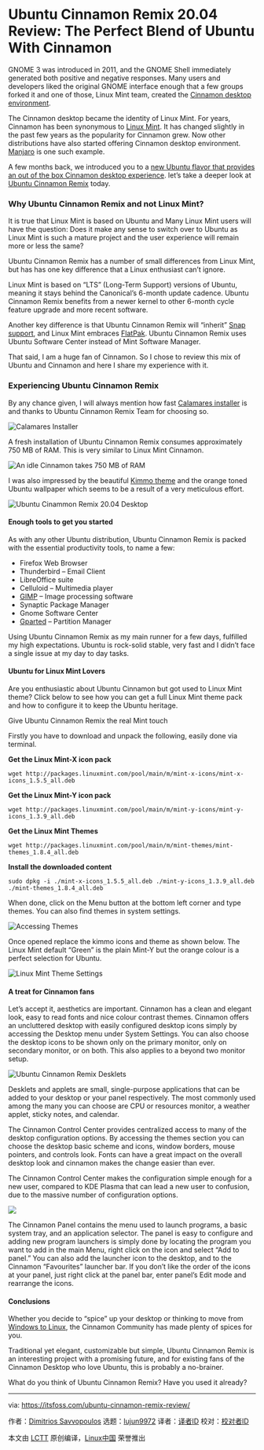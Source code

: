 [#]: collector: (lujun9972)
[#]: translator: (wxy)
[#]: reviewer: ( )
[#]: publisher: ( )
[#]: url: ( )
[#]: subject: (Ubuntu Cinnamon Remix 20.04 Review: The Perfect Blend of Ubuntu With Cinnamon)
[#]: via: (https://itsfoss.com/ubuntu-cinnamon-remix-review/)
[#]: author: (Dimitrios Savvopoulos https://itsfoss.com/author/dimitrios/)

Ubuntu Cinnamon Remix 20.04 Review: The Perfect Blend of Ubuntu With Cinnamon
======

GNOME 3 was introduced in 2011, and the GNOME Shell immediately generated both positive and negative responses. Many users and developers liked the original GNOME interface enough that a few groups forked it and one of those, Linux Mint team, created the [Cinnamon desktop environment][1].

The Cinnamon desktop became the identity of Linux Mint. For years, Cinnamon has been synonymous to [Linux Mint][2]. It has changed slightly in the past few years as the popularity for Cinnamon grew. Now other distributions have also started offering Cinnamon desktop environment. [Manjaro][3] is one such example.

A few months back, we introduced you to a [new Ubuntu flavor that provides an out of the box Cinnamon desktop experience][4]. let’s take a deeper look at [Ubuntu Cinnamon Remix][5] today.

### Why Ubuntu Cinnamon Remix and not Linux Mint?

It is true that Linux Mint is based on Ubuntu and Many Linux Mint users will have the question: Does it make any sense to switch over to Ubuntu as Linux Mint is such a mature project and the user experience will remain more or less the same?

Ubuntu Cinnamon Remix has a number of small differences from Linux Mint, but has has one key difference that a Linux enthusiast can’t ignore.

Linux Mint is based on “LTS” (Long-Term Support) versions of Ubuntu, meaning it stays behind the Canonical’s 6-month update cadence. Ubuntu Cinnamon Remix benefits from a newer kernel to other 6-month cycle feature upgrade and more recent software.

Another key difference is that Ubuntu Cinnamon Remix will “inherit” [Snap support][6], and Linux Mint embraces [FlatPak][7]. Ubuntu Cinnamon Remix uses Ubuntu Software Center instead of Mint Software Manager.

That said, I am a huge fan of Cinnamon. So I chose to review this mix of Ubuntu and Cinnamon and here I share my experience with it.

### Experiencing Ubuntu Cinnamon Remix

By any chance given, I will always mention how fast [Calamares installer][8] is and thanks to Ubuntu Cinnamon Remix Team for choosing so.

![Calamares Installer][9]

A fresh installation of Ubuntu Cinnamon Remix consumes approximately 750 MB of RAM. This is very similar to Linux Mint Cinnamon.

![An idle Cinnamon takes 750 MB of RAM][10]

I was also impressed by the beautiful [Kimmo theme][11] and the orange toned Ubuntu wallpaper which seems to be a result of a very meticulous effort.

![Ubuntu Cinammon Remix 20.04 Desktop][12]

#### Enough tools to get you started

As with any other Ubuntu distribution, Ubuntu Cinnamon Remix is packed with the essential productivity tools, to name a few:

  * Firefox Web Browser
  * Thunderbird – Email Client
  * LibreOffice suite
  * Celluloid – Multimedia player
  * [GIMP][13] – Image processing software
  * Synaptic Package Manager
  * Gnome Software Center
  * [Gparted][14] – Partition Manager



Using Ubuntu Cinnamon Remix as my main runner for a few days, fulfilled my high expectations. Ubuntu is rock-solid stable, very fast and I didn’t face a single issue at my day to day tasks.

#### Ubuntu for Linux Mint Lovers

Are you enthusiastic about Ubuntu Cinnamon but got used to Linux Mint theme? Click below to see how you can get a full Linux Mint theme pack and how to configure it to keep the Ubuntu heritage.

Give Ubuntu Cinnamon Remix the real Mint touch

Firstly you have to download and unpack the following, easily done via terminal.

**Get the Linux Mint-X icon pack**

```
wget http://packages.linuxmint.com/pool/main/m/mint-x-icons/mint-x-icons_1.5.5_all.deb
```

**Get the Linux Mint-Y icon pack**

```
wget http://packages.linuxmint.com/pool/main/m/mint-y-icons/mint-y-icons_1.3.9_all.deb
```

**Get the Linux Mint Themes**

```
wget http://packages.linuxmint.com/pool/main/m/mint-themes/mint-themes_1.8.4_all.deb
```

**Install the downloaded content**

```
sudo dpkg -i ./mint-x-icons_1.5.5_all.deb ./mint-y-icons_1.3.9_all.deb ./mint-themes_1.8.4_all.deb
```

When done, click on the Menu button at the bottom left corner and type themes. You can also find themes in system settings.

![Accessing Themes][15]

Once opened replace the kimmo icons and theme as shown below. The Linux Mint default “Green” is the plain Mint-Y but the orange colour is a perfect selection for Ubuntu.

![Linux Mint Theme Settings][16]

#### A treat for Cinnamon fans

Let’s accept it, aesthetics are important. Cinnamon has a clean and elegant look, easy to read fonts and nice colour contrast themes. Cinnamon offers an uncluttered desktop with easily configured desktop icons simply by accessing the Desktop menu under System Settings. You can also choose the desktop icons to be shown only on the primary monitor, only on secondary monitor, or on both. This also applies to a beyond two monitor setup.

![Ubuntu Cinnamon Remix Desklets][17]

Desklets and applets are small, single-purpose applications that can be added to your desktop or your panel respectively. The most commonly used among the many you can choose are CPU or resources monitor, a weather applet, sticky notes, and calendar.

The Cinnamon Control Center provides centralized access to many of the desktop configuration options. By accessing the themes section you can choose the desktop basic scheme and icons, window borders, mouse pointers, and controls look. Fonts can have a great impact on the overall desktop look and cinnamon makes the change easier than ever.

The Cinnamon Control Center makes the configuration simple enough for a new user, compared to KDE Plasma that can lead a new user to confusion, due to the massive number of configuration options.

![][18]

The Cinnamon Panel contains the menu used to launch programs, a basic system tray, and an application selector. The panel is easy to configure and adding new program launchers is simply done by locating the program you want to add in the main Menu, right click on the icon and select “Add to panel.” You can also add the launcher icon to the desktop, and to the Cinnamon “Favourites” launcher bar. If you don’t like the order of the icons at your panel, just right click at the panel bar, enter panel’s Edit mode and rearrange the icons.

#### **Conclusions**

Whether you decide to “spice” up your desktop or thinking to move from [Windows to Linux][19], the Cinnamon Community has made plenty of spices for you.

Traditional yet elegant, customizable but simple, Ubuntu Cinnamon Remix is an interesting project with a promising future, and for existing fans of the Cinnamon Desktop who love Ubuntu, this is probably a no-brainer.

What do you think of Ubuntu Cinnamon Remix? Have you used it already?

--------------------------------------------------------------------------------

via: https://itsfoss.com/ubuntu-cinnamon-remix-review/

作者：[Dimitrios Savvopoulos][a]
选题：[lujun9972][b]
译者：[译者ID](https://github.com/译者ID)
校对：[校对者ID](https://github.com/校对者ID)

本文由 [LCTT](https://github.com/LCTT/TranslateProject) 原创编译，[Linux中国](https://linux.cn/) 荣誉推出

[a]: https://itsfoss.com/author/dimitrios/
[b]: https://github.com/lujun9972
[1]: https://en.wikipedia.org/wiki/Cinnamon_(desktop_environment)
[2]: https://www.linuxmint.com/
[3]: https://manjaro.org/
[4]: https://itsfoss.com/ubuntudde/
[5]: https://ubuntucinnamon.org/
[6]: https://snapcraft.io/
[7]: https://flatpak.org/
[8]: https://calamares.io/
[9]: https://i0.wp.com/itsfoss.com/wp-content/uploads/2020/04/Calamares-Installer.png?resize=800%2C426&ssl=1
[10]: https://i1.wp.com/itsfoss.com/wp-content/uploads/2020/04/htop-running-on-Ubuntu-Cinnamon-Remix-20.04.png?ssl=1
[11]: https://github.com/Ubuntu-Cinnamon-Remix/kimmo-gtk-theme
[12]: https://i1.wp.com/itsfoss.com/wp-content/uploads/2020/04/Ubuntu-Cinammon-Remix-20.04-desktop.png?resize=800%2C450&ssl=1
[13]: https://itsfoss.com/gimp-2-10-release/
[14]: https://itsfoss.com/gparted/
[15]: https://i0.wp.com/itsfoss.com/wp-content/uploads/2020/04/accessing-themes.png?ssl=1
[16]: https://i2.wp.com/itsfoss.com/wp-content/uploads/2020/04/Linux-Mint-theme-settings.png?ssl=1
[17]: https://i0.wp.com/itsfoss.com/wp-content/uploads/2020/05/ubuntu-cinnamon-remix-desklets.jpg?fit=800%2C450&ssl=1
[18]: https://i1.wp.com/itsfoss.com/wp-content/uploads/2020/05/ubuntu-cinnamon-control.jpg?fit=800%2C450&ssl=1
[19]: https://itsfoss.com/windows-like-linux-distributions/
